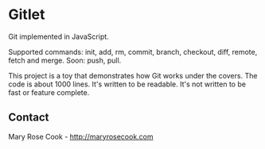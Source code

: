 # Gitlet

Git implemented in JavaScript.

Supported commands: init, add, rm, commit, branch, checkout, diff, remote, fetch and merge.  Soon: push, pull.

This project is a toy that demonstrates how Git works under the covers.  The code is about 1000 lines.  It's written to be readable.  It's not written to be fast or feature complete.

## Contact

Mary Rose Cook - http://maryrosecook.com
